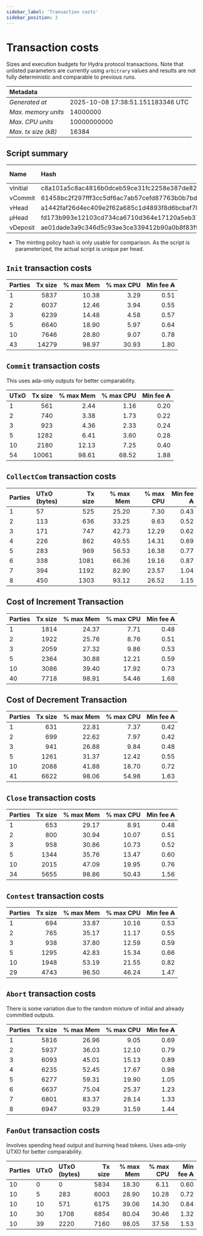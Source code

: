 ```yaml
--- 
sidebar_label: 'Transaction costs' 
sidebar_position: 3 
--- 
```


# Transaction costs 

Sizes and execution budgets for Hydra protocol transactions. Note that unlisted parameters are currently using `arbitrary` values and results are not fully deterministic and comparable to previous runs.

| Metadata | |
| :--- | :--- |
| _Generated at_ | 2025-10-08 17:38:51.151183346 UTC |
| _Max. memory units_ | 14000000 |
| _Max. CPU units_ | 10000000000 |
| _Max. tx size (kB)_ | 16384 |

## Script summary

| Name   | Hash | Size (Bytes) 
| :----- | :--- | -----------: 
| νInitial | c8a101a5c8ac4816b0dceb59ce31fc2258e387de828f02961d2f2045 | 2652 | 
| νCommit | 61458bc2f297fff3cc5df6ac7ab57cefd87763b0b7bd722146a1035c | 685 | 
| νHead | a1442faf26d4ec409e2f62a685c1d4893f8d6bcbaf7bcb59d6fa1340 | 14599 | 
| μHead | fd173b993e12103cd734ca6710d364e17120a5eb37a224c64ab2b188* | 5284 | 
| νDeposit | ae01dade3a9c346d5c93ae3ce339412b90a0b8f83f94ec6baa24e30c | 1102 | 

* The minting policy hash is only usable for comparison. As the script is parameterized, the actual script is unique per head.

## `Init` transaction costs

| Parties | Tx size | % max Mem | % max CPU | Min fee ₳ |
| :------ | ------: | --------: | --------: | --------: |
| 1| 5837 | 10.38 | 3.29 | 0.51 |
| 2| 6037 | 12.46 | 3.94 | 0.55 |
| 3| 6239 | 14.48 | 4.58 | 0.57 |
| 5| 6640 | 18.90 | 5.97 | 0.64 |
| 10| 7646 | 28.80 | 9.07 | 0.78 |
| 43| 14279 | 98.97 | 30.93 | 1.80 |


## `Commit` transaction costs
 This uses ada-only outputs for better comparability.

| UTxO | Tx size | % max Mem | % max CPU | Min fee ₳ |
| :--- | ------: | --------: | --------: | --------: |
| 1| 561 | 2.44 | 1.16 | 0.20 |
| 2| 740 | 3.38 | 1.73 | 0.22 |
| 3| 923 | 4.36 | 2.33 | 0.24 |
| 5| 1282 | 6.41 | 3.60 | 0.28 |
| 10| 2180 | 12.13 | 7.25 | 0.40 |
| 54| 10061 | 98.61 | 68.52 | 1.88 |


## `CollectCom` transaction costs

| Parties | UTxO (bytes) |Tx size | % max Mem | % max CPU | Min fee ₳ |
| :------ | :----------- |------: | --------: | --------: | --------: |
| 1 | 57 | 525 | 25.20 | 7.30 | 0.43 |
| 2 | 113 | 636 | 33.25 | 9.63 | 0.52 |
| 3 | 171 | 747 | 42.73 | 12.29 | 0.62 |
| 4 | 226 | 862 | 49.55 | 14.31 | 0.69 |
| 5 | 283 | 969 | 56.53 | 16.38 | 0.77 |
| 6 | 338 | 1081 | 66.36 | 19.16 | 0.87 |
| 7 | 394 | 1192 | 82.90 | 23.57 | 1.04 |
| 8 | 450 | 1303 | 93.12 | 26.52 | 1.15 |


## Cost of Increment Transaction

| Parties | Tx size | % max Mem | % max CPU | Min fee ₳ |
| :------ | ------: | --------: | --------: | --------: |
| 1| 1814 | 24.37 | 7.71 | 0.48 |
| 2| 1922 | 25.76 | 8.76 | 0.51 |
| 3| 2059 | 27.32 | 9.86 | 0.53 |
| 5| 2364 | 30.88 | 12.21 | 0.59 |
| 10| 3086 | 39.40 | 17.92 | 0.73 |
| 40| 7718 | 98.91 | 54.46 | 1.68 |


## Cost of Decrement Transaction

| Parties | Tx size | % max Mem | % max CPU | Min fee ₳ |
| :------ | ------: | --------: | --------: | --------: |
| 1| 631 | 22.81 | 7.37 | 0.42 |
| 2| 699 | 22.62 | 7.97 | 0.42 |
| 3| 941 | 26.88 | 9.84 | 0.48 |
| 5| 1261 | 31.37 | 12.42 | 0.55 |
| 10| 2088 | 41.88 | 18.70 | 0.72 |
| 41| 6622 | 98.06 | 54.98 | 1.63 |


## `Close` transaction costs

| Parties | Tx size | % max Mem | % max CPU | Min fee ₳ |
| :------ | ------: | --------: | --------: | --------: |
| 1| 653 | 29.17 | 8.91 | 0.48 |
| 2| 800 | 30.94 | 10.07 | 0.51 |
| 3| 958 | 30.86 | 10.73 | 0.52 |
| 5| 1344 | 35.76 | 13.47 | 0.60 |
| 10| 2015 | 47.09 | 19.95 | 0.76 |
| 34| 5655 | 98.86 | 50.43 | 1.56 |


## `Contest` transaction costs

| Parties | Tx size | % max Mem | % max CPU | Min fee ₳ |
| :------ | ------: | --------: | --------: | --------: |
| 1| 694 | 33.87 | 10.16 | 0.53 |
| 2| 765 | 35.17 | 11.17 | 0.55 |
| 3| 938 | 37.80 | 12.59 | 0.59 |
| 5| 1295 | 42.83 | 15.34 | 0.66 |
| 10| 1948 | 53.19 | 21.55 | 0.82 |
| 29| 4743 | 96.50 | 46.24 | 1.47 |


## `Abort` transaction costs
There is some variation due to the random mixture of initial and already committed outputs.

| Parties | Tx size | % max Mem | % max CPU | Min fee ₳ |
| :------ | ------: | --------: | --------: | --------: |
| 1| 5816 | 26.96 | 9.05 | 0.69 |
| 2| 5937 | 36.03 | 12.10 | 0.79 |
| 3| 6093 | 45.01 | 15.13 | 0.89 |
| 4| 6235 | 52.45 | 17.67 | 0.98 |
| 5| 6277 | 59.31 | 19.90 | 1.05 |
| 6| 6637 | 75.04 | 25.37 | 1.23 |
| 7| 6801 | 83.37 | 28.14 | 1.33 |
| 8| 6947 | 93.29 | 31.59 | 1.44 |


## `FanOut` transaction costs
Involves spending head output and burning head tokens. Uses ada-only UTXO for better comparability.

| Parties | UTxO  | UTxO (bytes) | Tx size | % max Mem | % max CPU | Min fee ₳ |
| :------ | :---- | :----------- | ------: | --------: | --------: | --------: |
| 10 | 0 | 0 | 5834 | 18.30 | 6.11 | 0.60 |
| 10 | 5 | 283 | 6003 | 28.90 | 10.28 | 0.72 |
| 10 | 10 | 571 | 6175 | 39.06 | 14.30 | 0.84 |
| 10 | 30 | 1708 | 6854 | 80.04 | 30.46 | 1.32 |
| 10 | 39 | 2220 | 7160 | 98.05 | 37.58 | 1.53 |

